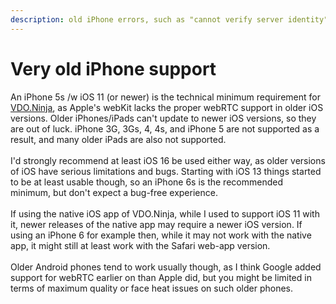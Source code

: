 ```yaml
---
description: old iPhone errors, such as "cannot verify server identity" or
---
```


# Very old iPhone support

An iPhone 5s /w iOS 11 (or newer) is the technical minimum requirement for [VDO.Ninja](https://vdo.ninja), as Apple's webKit lacks the proper webRTC support in older iOS versions. Older iPhones/iPads can't update to newer iOS versions, so they are out of luck. iPhone 3G, 3Gs, 4, 4s, and iPhone 5 are not supported as a result, and many older iPads are also not supported.\
\
I'd strongly recommend at least iOS 16 be used either way, as older versions of iOS have serious limitations and bugs. Starting with iOS 13 things started to be at least usable though, so an iPhone 6s is the recommended minimum, but don't expect a bug-free experience.\
\
If using the native iOS app of VDO.Ninja, while I used to support iOS 11 with it, newer releases of the native app may require a newer iOS version. If using an iPhone 6 for example then, while it may not work with the native app, it might still at least work with the Safari web-app version.\
\
Older Android phones tend to work usually though, as I think Google added support for webRTC earlier on than Apple did, but you might be limited in terms of maximum quality or face heat issues on such older phones.
